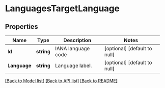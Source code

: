 # LanguagesTargetLanguage

## Properties
Name | Type | Description | Notes
------------ | ------------- | ------------- | -------------
**Id** | **string** | IANA language code | [optional] [default to null]
**Language** | **string** | Language label. | [optional] [default to null]

[[Back to Model list]](../README.md#documentation-for-models) [[Back to API list]](../README.md#documentation-for-api-endpoints) [[Back to README]](../README.md)


